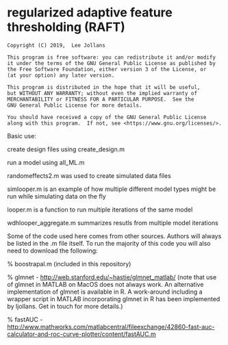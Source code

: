 # regularized adaptive feature thresholding (RAFT)
    Copyright (C) 2019,  Lee Jollans

    This program is free software: you can redistribute it and/or modify
    it under the terms of the GNU General Public License as published by
    the Free Software Foundation, either version 3 of the License, or
    (at your option) any later version.

    This program is distributed in the hope that it will be useful,
    but WITHOUT ANY WARRANTY; without even the implied warranty of
    MERCHANTABILITY or FITNESS FOR A PARTICULAR PURPOSE.  See the
    GNU General Public License for more details.

    You should have received a copy of the GNU General Public License
    along with this program.  If not, see <https://www.gnu.org/licenses/>.


Basic use:

create design files using create_design.m

run a model using all_ML.m

randomeffects2.m was used to create simulated data files

simlooper.m is an example of how multiple different model types might be run while simulating data on the fly

looper.m is a function to run multiple iterations of the same model

wdhlooper_aggregate.m summarizes resutls from multiple model iterations

Some of the code used here comes from other sources. Authors will always be listed in the .m file itself.
To run the majority of this code you will also need to download the following:

% boostrapal.m (included in this repository)

% glmnet - http://web.stanford.edu/~hastie/glmnet_matlab/
(note that use of glmnet in MATLAB on MacOS does not always work. An alternative implementation of glmnet is available in R. A work-around including a wrapper script in MATLAB incorporating glmnet in R has been implemented by ljollans. Get in touch for more details.)

% fastAUC - http://www.mathworks.com/matlabcentral/fileexchange/42860-fast-auc-calculator-and-roc-curve-plotter/content/fastAUC.m

